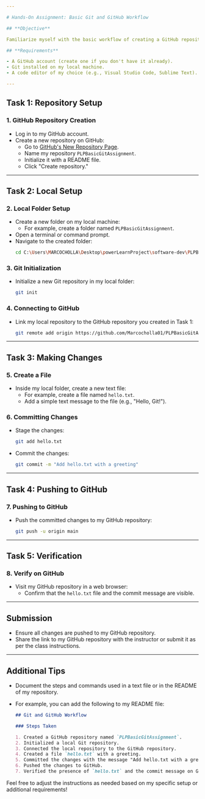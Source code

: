 ```yaml
---

# Hands-On Assignment: Basic Git and GitHub Workflow

## **Objective**

Familiarize myself with the basic workflow of creating a GitHub repository, connecting it to a local folder, and making commits and pushes.

## **Requirements**

- A GitHub account (create one if you don't have it already).
- Git installed on my local machine.
- A code editor of my choice (e.g., Visual Studio Code, Sublime Text).

---
```


## **Task 1: Repository Setup**

### **1. GitHub Repository Creation**

- Log in to my GitHub account.
- Create a new repository on GitHub:
  - Go to [GitHub's New Repository Page](https://github.com/Marcocholla01).
  - Name my repository `PLPBasicGitAssignment`.
  - Initialize it with a README file.
  - Click "Create repository."

---

## **Task 2: Local Setup**

### **2. Local Folder Setup**

- Create a new folder on my local machine:
  - For example, create a folder named `PLPBasicGitAssignment`.
- Open a terminal or command prompt.
- Navigate to the created folder:
  ```bash
  cd C:\Users\MARCOCHOLLA\Desktop\powerLearnProject\software-dev\PLPBasicGitAssignment
  ```

### **3. Git Initialization**

- Initialize a new Git repository in my local folder:
  ```bash
  git init
  ```

### **4. Connecting to GitHub**

- Link my local repository to the GitHub repository you created in Task 1:
  ```bash
  git remote add origin https://github.com/Marcocholla01/PLPBasicGitAssignment.git
  ```

---

## **Task 3: Making Changes**

### **5. Create a File**

- Inside my local folder, create a new text file:
  - For example, create a file named `hello.txt`.
  - Add a simple text message to the file (e.g., "Hello, Git!").

### **6. Committing Changes**

- Stage the changes:
  ```bash
  git add hello.txt
  ```
- Commit the changes:
  ```bash
  git commit -m "Add hello.txt with a greeting"
  ```

---

## **Task 4: Pushing to GitHub**

### **7. Pushing to GitHub**

- Push the committed changes to my GitHub repository:
  ```bash
  git push -u origin main
  ```

---

## **Task 5: Verification**

### **8. Verify on GitHub**

- Visit my GitHub repository in a web browser:
  - Confirm that the `hello.txt` file and the commit message are visible.

---

## **Submission**

- Ensure all changes are pushed to my GitHub repository.
- Share the link to my GitHub repository with the instructor or submit it as per the class instructions.

---

## **Additional Tips**

- Document the steps and commands used in a text file or in the README of my repository.
- For example, you can add the following to my README file:

  ```markdown
  ## Git and GitHub Workflow

  ### Steps Taken

  1. Created a GitHub repository named `PLPBasicGitAssignment`.
  2. Initialized a local Git repository.
  3. Connected the local repository to the GitHub repository.
  4. Created a file `hello.txt` with a greeting.
  5. Committed the changes with the message "Add hello.txt with a greeting."
  6. Pushed the changes to GitHub.
  7. Verified the presence of `hello.txt` and the commit message on GitHub.
  ```

Feel free to adjust the instructions as needed based on my specific setup or additional requirements!
